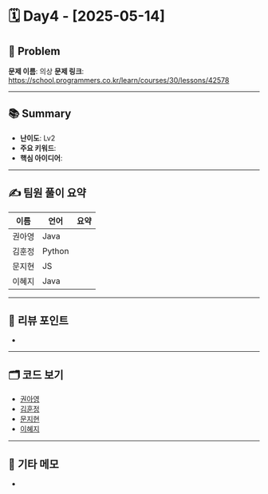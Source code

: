 # 🗓️ Day4 - [2025-05-14]

## 🧩 Problem

**문제 이름**: 의상
**문제 링크**: https://school.programmers.co.kr/learn/courses/30/lessons/42578

---

## 📚 Summary

- **난이도**: Lv2
- **주요 키워드**: 
- **핵심 아이디어**: 

---

## ✍️ 팀원 풀이 요약

| 이름 | 언어 | 요약 |
|------|------|----------------|
| 권아영 | Java |  |
| 김훈정 | Python |  |
| 문지현 | JS |  |
| 이혜지 | Java |  |

---

## 🧠 리뷰 포인트

- 

---

## 🗂️ 코드 보기

- [권아영](./)
- [김훈정](./)
- [문지현](./)
- [이혜지](./)

---

## 💬 기타 메모

- 
